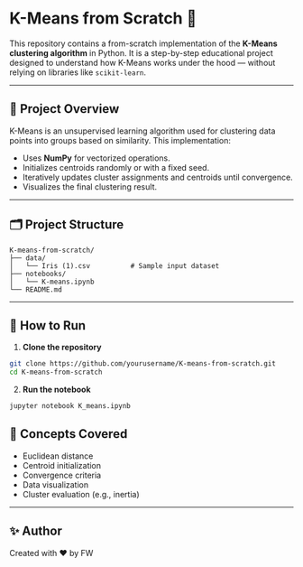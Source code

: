 # K-Means from Scratch 🧠

This repository contains a from-scratch implementation of the **K-Means clustering algorithm** in Python. It is a step-by-step educational project designed to understand how K-Means works under the hood — without relying on libraries like `scikit-learn`.

---

## 📌 Project Overview

K-Means is an unsupervised learning algorithm used for clustering data points into groups based on similarity. This implementation:

- Uses **NumPy** for vectorized operations.
- Initializes centroids randomly or with a fixed seed.
- Iteratively updates cluster assignments and centroids until convergence.
- Visualizes the final clustering result.

---

## 🗂️ Project Structure

```
K-means-from-scratch/
├── data/
│   └── Iris (1).csv          # Sample input dataset
├── notebooks/
│   └── K-means.ipynb
└── README.md
```

---

## 🚀 How to Run

1. **Clone the repository**
```bash
git clone https://github.com/yourusername/K-means-from-scratch.git
cd K-means-from-scratch
```

2. **Run the notebook**
```bash
jupyter notebook K_means.ipynb
```


## 🧠 Concepts Covered

- Euclidean distance
- Centroid initialization
- Convergence criteria
- Data visualization
- Cluster evaluation (e.g., inertia)

---



## ✨ Author

Created with ❤️ by FW

